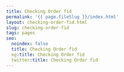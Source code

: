 ```yaml
---
title: Checking Order fid
permalink: '{{ page.fileSlug }}/index.html'
layout: checking-order-fid.html
slug: checking-order-fid
tags: pages
seo:
  noindex: false
  title: Checking Order fid
  og:title: Checking Order fid
  twitter:title: Checking Order fid
---
```



